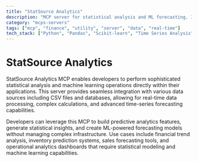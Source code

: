 ```yaml
---
title: "StatSource Analytics"
description: "MCP server for statistical analysis and ML forecasting. Integrates with data sources like CSV files and databases for time-series predictions."
category: "mcps-servers"
tags: ["mcp", "finance", "utility", "server", "data", "real-time"]
tech_stack: ["Python", "Pandas", "Scikit-learn", "Time Series Analysis", "Statistical Modeling"]
---
```


# StatSource Analytics

StatSource Analytics MCP enables developers to perform sophisticated statistical analysis and machine learning operations directly within their applications. This server provides seamless integration with various data sources including CSV files and databases, allowing for real-time data processing, complex calculations, and advanced time-series forecasting capabilities.

Developers can leverage this MCP to build predictive analytics features, generate statistical insights, and create ML-powered forecasting models without managing complex infrastructure. Use cases include financial trend analysis, inventory prediction systems, sales forecasting tools, and operational analytics dashboards that require statistical modeling and machine learning capabilities.
